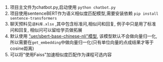 1. 项目主文件为chatbot.py,启动使用 `python chatbot.py`
2. 项目使用sentenceBERT作为语义相似度匹配模型,需要安装依赖 `pip install sentence-transformers`
3. 聊天预料见`语料库.xlsx` ,其中包含标准问,相似问和回复, 例子中只是用了标准问和回复, 相似问可以留给学员做拓展
4. 默认使用 ["uer/sbert-base-chinese-nli"模型](https://huggingface.co/uer/sbert-base-chinese-nli), 该模型默认不会做向量归一化,所以需要在`get_embedding`中做向量归一化(只有单位向量的点成结果才等于cosine距离)
5. 可以将"使用Faiss"加速相似度匹配作为课程可选内容